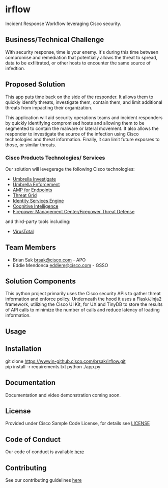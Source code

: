 # irflow

Incident Response Workflow leveraging Cisco security.


## Business/Technical Challenge

With security response, time is your enemy.  It's during this time between compromise and remediation that potentially allows the threat to spread, data to be exfiltrated, or other hosts to encounter the same source of infedtion.  

## Proposed Solution

This app puts time back on the side of the responder.  It allows them to quickly identify threats, investigate them, contain them, and limit additional threats from impacting their organization.

This application will aid security operations teams and incident responders by quickly identifying compromised hosts and allowing them to be segmented to contain the malware or lateral movement. It also allows the responder to investigate the source of the infection using Cisco technologies and threat information.  Finally, it can limit future exposres to those, or similar threats. 


### Cisco Products Technologies/ Services

Our solution will levegerage the following Cisco technologies:

* [Umbrella Investigate](https://umbrella.cisco.com/products/features)
* [Umbrella Enforcement](https://umbrella.cisco.com/products/features)
* [AMP for Endpoints](https://www.cisco.com/c/en/us/products/security/amp-for-endpoints/index.html)
* [Threat Grid](https://www.cisco.com/c/en/us/products/security/threat-grid/index.html)
* [Identity Services Engine](https://www.cisco.com/c/en/us/products/security/identity-services-engine/index.html)
* [Cognitive Intelligence](https://www.cisco.com/c/en/us/products/security/cognitive-threat-analytics/index.html)
* [Firepower Management Center/Firepower Threat Defense](https://www.cisco.com/c/en/us/products/security/firewalls/index.html)

and third-party tools including:

* [VirusTotal](https://www.virustotal.com/)

## Team Members

* Brian Sak <brsak@cisco.com> - APO
* Eddie Mendonca <eddiem@cisco.com> - GSSO


## Solution Components


This python project primarily uses the Cisco security APIs to gather threat information and enforce policy.  Underneath the hood it uses a Flask/Jinja2 framework, utilizing the Cisco UI Kit, for UX and TinyDB to store the results of API calls to minimize the number of calls and reduce latency of loading information.

## Usage

<!-- This does not need to be completed during the initial submission phase  

Provide a brief overview of how to use the solution  -->



## Installation

git clone https://wwwin-github.cisco.com/brsak/irflow.git  <br>
pip install -r requirements.txt
python ./app.py

## Documentation

Documentation and video demonstration coming soon.

## License

Provided under Cisco Sample Code License, for details see [LICENSE](./LICENSE.md)

## Code of Conduct

Our code of conduct is available [here](./CODE_OF_CONDUCT.md)

## Contributing

See our contributing guidelines [here](./CONTRIBUTING.md)
